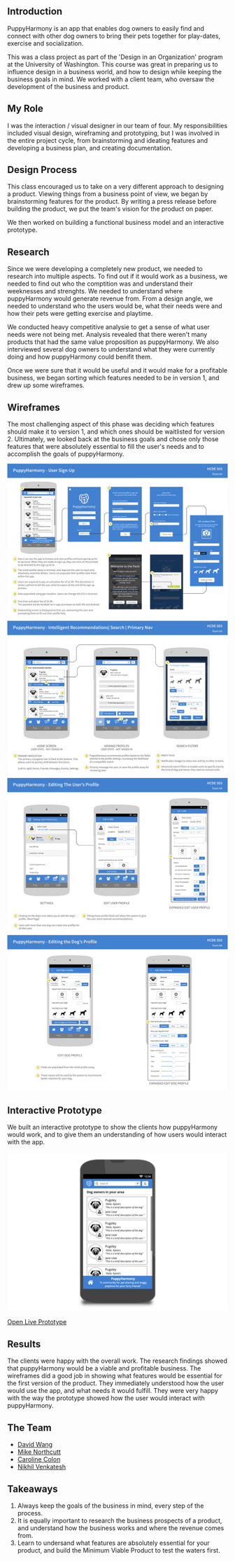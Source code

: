 ## Introduction

PuppyHarmony is an app that enables dog owners to easily find and connect with other dog owners to bring their pets together for play-dates, exercise and socialization. 

This was a class project as part of the 'Design in an Organization' program at the University of Washington. This course was great in preparing us to influence design in a business world, and how to design while keeping the business goals in mind. We worked with a client team, who oversaw the development of the business and product.

## My Role

I was the interaction / visual designer in our team of four. My responsibilities included visual design, wireframing and prototyping, but I was involved in the entire project cycle, from brainstorming and ideating features and developing a business plan, and creating documentation.

## Design Process

This class encouraged us to take on a very different approach to designing a product. Viewing things from a business point of view, we began by brainstorming features for the product. By writing a press release before building the product, we put the team's vision for the product on paper. 

We then worked on building a functional business model and an interactive prototype.

## Research

Since we were developing a completely new product, we needed to research into multiple aspects. To find out if it would work as a business, we needed to find out who the comptition was and understand their weeknesses and strenghts. We needed to understand where puppyHarmony would generate revenue from. From a design angle, we needed to understand who the users would be, what their needs were and how their pets were getting exercise and playtime.

We conducted heavy competitive analysie to get a sense of what user needs were not being met. Analysis revealed that there weren't many products that had the same value proposition as puppyHarmony. We also interviewed several dog owners to understand what they were currently doing and how puppyHarmony could benifit them.

Once we were sure that it would be useful and it would make for a profitable business, we began sorting which features needed to be in version 1, and drew up some wireframes.

## Wireframes

The most challenging aspect of this phase was deciding which features should make it to version 1, and which ones should be waitlisted for version 2. Ultimately, we looked back at the business goals and chose only those features that were absolutely essential to fill the user's needs and to accomplish the goals of puppyHarmony.

![User Sign-Up Wireframes](assets/img/projects/puppyharmony/wireframes-1.jpg)
![Puppy Harmony Screen Wireframes](assets/img/projects/puppyharmony/wireframes-2.jpg)
![User Profile Wireframes](assets/img/projects/puppyharmony/wireframes-3.jpg)
![Dog Profile Wireframes](assets/img/projects/puppyharmony/wireframes-4.jpg)

## Interactive Prototype

We built an interactive prototype to show the clients how puppyHarmony would work, and to give them an understanding of how users would interact with the app. 

![Prototype Link](assets/img/projects/puppyharmony/prototype-1.jpg)

<div class="ext-link">
<a role="button" class="button" href="https://indigodesigned.com/share/run/rv0hkyqf4jzb" target="_blank">Open Live Prototype</a>
</div>

## Results

The clients were happy with the overall work. The research findings showed that puppyHarmony would be a viable and profitable business. The wireframes did a good job in showing what features would be essential for the first version of the product. They immediately understood how the user would use the app, and what needs it would fulfill. They were very happy with the way the prototype showed how the user would interact with puppyHarmony.

## The Team

<div class="team">
<ul>
<li><a target="_blank" href="https://www.linkedin.com/in/daviddw">David Wang</a></li>
<li><a target="_blank" href="https://www.linkedin.com/in/mikenorthcutt">Mike Northcutt</a></li>
<li><a target="_blank" href="https://www.linkedin.com/in/carolinecolon">Caroline Colon</a></li>
<li><a href="#" onclick="return false;">Nikhil Venkatesh</a></li>
</ul>
</div>

## Takeaways

1. Always keep the goals of the business in mind, every step of the process.
2. It is equally important to research the business prospects of a product, and understand how the business works and where the revenue comes from.
3. Learn to undersand what features are absolutely essential for your product, and build the Minimum Viable Product to test the waters first.
